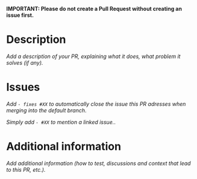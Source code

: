 **IMPORTANT: Please do not create a Pull Request without creating an issue first.**

# Description

*Add a description of your PR, explaining what it does, what problem it solves (if any).*

# Issues

*Add `- fixes #XX` to automatically close the issue this PR adresses when merging into the default branch*.

*Simply add `- #XX` to mention a linked issue.*.

# Additional information

*Add additional information (how to test, discussions and context that lead to this PR, etc.).*
